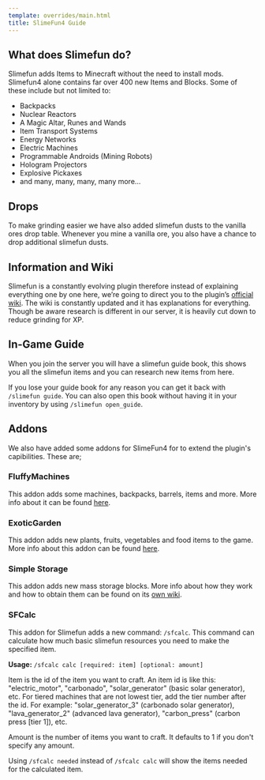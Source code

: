 ```yaml
---
template: overrides/main.html
title: SlimeFun4 Guide
---
```


## What does Slimefun do?​

Slimefun adds Items to Minecraft without the need to install mods. Slimefun4 alone contains far over 400 new Items and Blocks. Some of these include but not limited to:

* Backpacks
* Nuclear Reactors
* A Magic Altar, Runes and Wands
* Item Transport Systems
* Energy Networks
* Electric Machines
* Programmable Androids (Mining Robots)
* Hologram Projectors
* Explosive Pickaxes
* and many, many, many, many more…

## Drops

To make grinding easier we have also added slimefun dusts to the vanilla ores drop table. Whenever you mine a vanilla ore, you also have a chance to drop additional slimefun dusts.

## Information and Wiki

Slimefun is a constantly evolving plugin therefore instead of explaining everything one by one here, we’re going to direct you to the plugin’s [official wiki]. The wiki is constantly updated and it has explanations for everything. Though be aware research is different in our server, it is heavily cut down to reduce grinding for XP.

  [official wiki]: https://github.com/Slimefun/Slimefun4/wiki/Getting-Started

## In-Game Guide

When you join the server you will have a slimefun guide book, this shows you all the slimefun items and you can research new items from here.

If you lose your guide book for any reason you can get it back with `/slimefun guide`. You can also open this book without having it in your inventory by using `/slimefun open_guide`.

## Addons

We also have added some addons for SlimeFun4 for to extend the plugin's capibilities. These are;

### FluffyMachines

This addon adds some machines, backpacks, barrels, items and more. More info about it can be found [here](https://github.com/NCBPFluffyBear/FluffyMachines/tree/master).

### ExoticGarden

This addon adds new plants, fruits, vegetables and food items to the game. More info about this addon can be found [here](https://dev.bukkit.org/projects/exotic-garden).

### Simple Storage

This addon adds new mass storage blocks. More info about how they work and how to obtain them can be found on its [own wiki](https://github.com/Sefiraat/Simple-Storage/wiki).

### SFCalc

This addon for Slimefun adds a new command: `/sfcalc`. This command can calculate how much basic slimefun resources you need to make the specified item.

**Usage:** `/sfcalc calc [required: item] [optional: amount]`

Item is the id of the item you want to craft. An item id is like this: "electric_motor", "carbonado", "solar_generator" (basic solar generator), etc. For tiered machines that are not lowest tier, add the tier number after the id. For example: "solar_generator_3" (carbonado solar generator), "lava_generator_2" (advanced lava generator), "carbon_press" (carbon press [tier 1]), etc.

Amount is the number of items you want to craft. It defaults to 1 if you don't specify any amount.

Using `/sfcalc needed` instead of `/sfcalc calc` will show the items needed for the calculated item.
